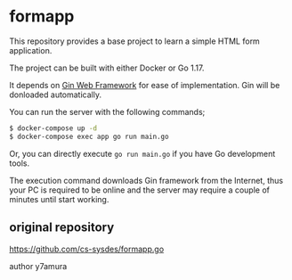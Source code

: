 # formapp
This repository provides a base project to learn a simple HTML form application.

The project can be built with either Docker or Go 1.17.

It depends on [Gin Web Framework](https://pkg.go.dev/github.com/gin-gonic/gin) for ease of implementation.
Gin will be donloaded automatically.

You can run the server with the following commands;
```sh
$ docker-compose up -d
$ docker-compose exec app go run main.go
```
Or, you can directly execute `go run main.go` if you have Go development tools.

The execution command downloads Gin framework from the Internet, thus your PC is required to be online and the server may require a couple of minutes until start working.

## original repository

https://github.com/cs-sysdes/formapp.go

author y7amura
